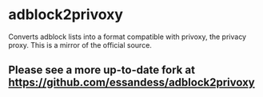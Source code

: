 # adblock2privoxy
Converts adblock lists into a format compatible with privoxy, the privacy proxy. This is a mirror of the official source.

## Please see a more up-to-date fork at https://github.com/essandess/adblock2privoxy


